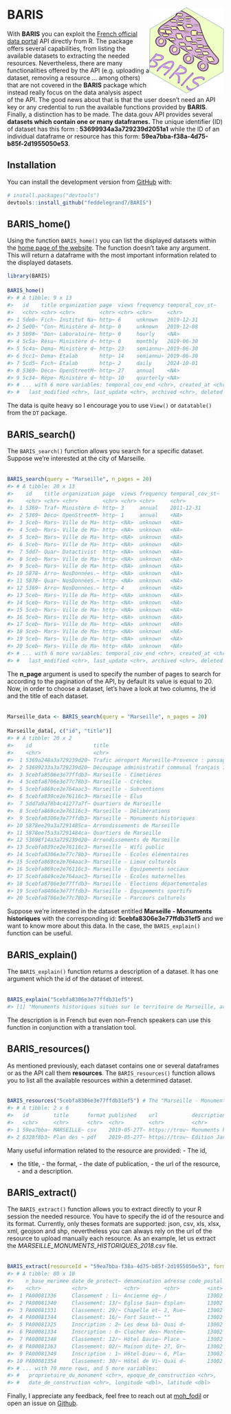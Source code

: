 
<!-- README.md is generated from README.Rmd. Please edit that file -->

# BARIS <a><img src='man/figures/hex.png' align="right" height="200" /></a>

<!-- badges: start -->

<!-- badges: end -->

With **BARIS** you can exploit the [French official data
portal](www.data.gouv.fr) API directly from R. The package offers
several capabilities, from listing the available datasets to extracting
the needed resources. Nevertheless, there are many functionalities
offered by the API (e.g. uploading a dataset, removing a resource …
among others) that are not covered in the **BARIS** package which
instead really focus on the data analysis aspect of the API. The good
news about that is that the user doesn’t need an API key or any
credential to run the available functions provided by **BARIS**.
Finally, a distinction has to be made. The data.gouv API provides
several **datasets which contain one or many dataframes.** The unique
identifier (ID) of dataset has this form : **53699934a3a729239d2051a1**
while the ID of an individual dataframe or resource has this form:
**59ea7bba-f38a-4d75-b85f-2d1955050e53**.

## Installation

You can install the development version from
[GitHub](https://github.com/) with:

``` r
# install.packages("devtools")
devtools::install_github("feddelegrand7/BARIS")
```

## BARIS\_home()

Using the function `BARIS_home()` you can list the displayed datasets
within the [home page of the website](www.data.gouv.fr). The function
doesn’t take any argument. This will return a dataframe with the most
important information related to the displayed datasets.

``` r
library(BARIS)

BARIS_home()
#> # A tibble: 9 x 13
#>   id    title organization page  views frequency temporal_cov_st~
#>   <chr> <chr> <chr>        <chr> <chr> <chr>     <chr>           
#> 1 5de8~ Fich~ Institut Na~ http~ 6     unknown   2019-12-31      
#> 2 5e00~ "Con~ Ministère d~ http~ 0     unknown   2019-12-08      
#> 3 5b98~ "Don~ Laboratoire~ http~ 0     hourly    <NA>            
#> 4 5c5a~ Résu~ Ministère d~ http~ 0     monthly   2019-06-30      
#> 5 5c4a~ Dema~ Ministère d~ http~ 23    semiannu~ 2019-06-30      
#> 6 5cc1~ Dema~ Etalab       http~ 14    semiannu~ 2019-06-30      
#> 7 5cd5~ Fich~ Etalab       http~ 2     daily     2024-10-01      
#> 8 5369~ Déco~ OpenStreetM~ http~ 27    annual    <NA>            
#> 9 5c34~ Répe~ Ministère d~ http~ 10    quarterly <NA>            
#> # ... with 6 more variables: temporal_cov_end <chr>, created_at <chr>,
#> #   last_modified <chr>, last_update <chr>, archived <chr>, deleted <chr>
```

The data is quite heavy so I encourage you to use `View()` or
`datatable()` from the `DT` package.

## BARIS\_search()

The `BARIS_search()` function allows you search for a specific dataset.
Suppose we’re interested at the city of Marseille.

``` r

BARIS_search(query = "Marseille", n_pages = 20)
#> # A tibble: 20 x 13
#>    id    title organization page  views frequency temporal_cov_st~
#>    <chr> <chr> <chr>        <chr> <chr> <chr>     <chr>           
#>  1 5369~ Traf~ Ministère d~ http~ 3     annual    2011-12-31      
#>  2 5369~ Déco~ OpenStreetM~ http~ 1     annual    <NA>            
#>  3 5ceb~ Mars~ Ville de Ma~ http~ <NA>  unknown   <NA>            
#>  4 5ceb~ Mars~ Ville de Ma~ http~ <NA>  unknown   <NA>            
#>  5 5ceb~ Mars~ Ville de Ma~ http~ <NA>  unknown   <NA>            
#>  6 5ceb~ Mars~ Ville de Ma~ http~ <NA>  unknown   <NA>            
#>  7 5dd7~ Quar~ Datactivist  http~ <NA>  unknown   <NA>            
#>  8 5ceb~ Mars~ Ville de Ma~ http~ <NA>  unknown   <NA>            
#>  9 5ceb~ Mars~ Ville de Ma~ http~ <NA>  unknown   <NA>            
#> 10 5878~ Arro~ NosDonnées.~ http~ <NA>  unknown   <NA>            
#> 11 5878~ Quar~ NosDonnées.~ http~ <NA>  unknown   <NA>            
#> 12 5369~ Arro~ NosDonnées.~ http~ 4     unknown   <NA>            
#> 13 5ceb~ Mars~ Ville de Ma~ http~ <NA>  unknown   <NA>            
#> 14 5ceb~ Mars~ Ville de Ma~ http~ <NA>  unknown   <NA>            
#> 15 5ceb~ Mars~ Ville de Ma~ http~ <NA>  unknown   <NA>            
#> 16 5ceb~ Mars~ Ville de Ma~ http~ <NA>  unknown   <NA>            
#> 17 5ceb~ Mars~ Ville de Ma~ http~ <NA>  unknown   <NA>            
#> 18 5ceb~ Mars~ Ville de Ma~ http~ <NA>  unknown   <NA>            
#> 19 5ceb~ Mars~ Ville de Ma~ http~ <NA>  unknown   <NA>            
#> 20 5ceb~ Mars~ Ville de Ma~ http~ <NA>  unknown   <NA>            
#> # ... with 6 more variables: temporal_cov_end <chr>, created_at <chr>,
#> #   last_modified <chr>, last_update <chr>, archived <chr>, deleted <chr>
```

The **n\_page** argument is used to specify the number of pages to
search for according to the pagination of the API, by default its value
is equal to 20. Now, in order to choose a dataset, let’s have a look at
two columns, the id and the title of each dataset.

``` r

Marseille_data <- BARIS_search(query = "Marseille", n_pages = 20)

Marseille_data[, c("id", "title")]
#> # A tibble: 20 x 2
#>    id                    title                                             
#>    <chr>                 <chr>                                             
#>  1 5369a248a3a729239d20~ Trafic aéroport Marseille-Provence : passagers et~
#>  2 53699233a3a729239d20~ Découpage administratif communal français issu d'~
#>  3 5cebfa8506e3e77ffdb3~ Marseille - Cimetières                            
#>  4 5cebfa8706e3e77c78b3~ Marseille - Crèches                               
#>  5 5cebfa869ce2e764aac3~ Marseille - Subventions                           
#>  6 5cebfa839ce2e76116c3~ Marseille - Élus                                  
#>  7 5dd7a9a78b4c41277a7f~ Quartiers de Marseille                            
#>  8 5cebfa869ce2e76116c3~ Marseille - Délibérations                         
#>  9 5cebfa8306e3e77ffdb3~ Marseille - Monuments historiques                 
#> 10 5878ee29a3a7291485ca~ Arrondissements de Marseille                      
#> 11 5878ee75a3a7291484ca~ Quartiers de Marseille                            
#> 12 53698f14a3a729239d20~ Arrondissements de Marseille                      
#> 13 5cebfa839ce2e76116c3~ Marseille - Wifi public                           
#> 14 5cebfa8306e3e77c78b3~ Marseille - Écoles élémentaires                   
#> 15 5cebfa869ce2e764aac3~ Marseille - Lieux culturels                       
#> 16 5cebfa869ce2e76116c3~ Marseille - Équipements sociaux                   
#> 17 5cebfa849ce2e764aac3~ Marseille - Écoles maternelles                    
#> 18 5cebfa8706e3e77ffdb3~ Marseille - Elections départementales             
#> 19 5cebfa8406e3e77ffdb3~ Marseille - Équipements sportifs                  
#> 20 5cebfa8706e3e77c78b3~ Marseille - Parcours culturels
```

Suppose we’re interested in the dataset entitled **Marseille - Monuments
historiques** with the corresponding id: **5cebfa8306e3e77ffdb31ef5**
and we want to know more about this data. In the case, the
`BARIS_explain()` function can be useful.

## BARIS\_explain()

The `BARIS_explain()` function returns a description of a dataset. It
has one argument which the id of the dataset of interest.

``` r

BARIS_explain("5cebfa8306e3e77ffdb31ef5")
#> [1] "Monuments historiques situés sur le territoire de Marseille, avec adresse, numéro de base Mérimée (base de données du Ministère de la Culture recensant les monuments historiques de toute la France) et points de géolocalisation"
```

The description is in French but even non-French speakers can use this
function in conjunction with a translation tool.

## BARIS\_resources()

As mentioned previously, each dataset contains one or several dataframes
or as the API call them **resources**. The `BARIS_resources()` function
allows you to list all the available resources within a determined
dataset.

``` r

BARIS_resources("5cebfa8306e3e77ffdb31ef5") # The "Marseille - Monuments historiques" id
#> # A tibble: 2 x 6
#>   id        title      format published    url           description       
#>   <chr>     <chr>      <chr>  <chr>        <chr>         <chr>             
#> 1 59ea7bba~ MARSEILLE~ csv    2019-05-27T~ https://trou~ Monuments histori~
#> 2 6328f8b3~ Plan des ~ pdf    2019-05-27T~ https://trou~ Edition Janvier 2~
```

Many useful information related to the resource are provided: - The id,
- the title, - the format, - the date of publication, - the url of the
resource, - and a description.

## BARIS\_extract()

The `BARIS_extract()` function allows you to extract directly to your R
session the needed resource. You have to specify the id of the resource
and its format. Currently, only theses formats are supported: json, csv,
xls, xlsx, xml, geojson and shp, nevertheless you can always rely on the
url of the resource to upload manually each resource. As an example, let
us extract the *MARSEILLE\_MONUMENTS\_HISTORIQUES\_2018.csv* file.

``` r

BARIS_extract(resourceId = "59ea7bba-f38a-4d75-b85f-2d1955050e53", format = "csv")
#> # A tibble: 80 x 10
#>    n_base_merimee date_de_protect~ denomination adresse code_postal
#>    <chr>          <chr>            <chr>        <chr>         <int>
#>  1 PA00081336     Classement : li~ Ancienne ég~ /             13002
#>  2 PA00081340     Classement: 13/~ Eglise Sain~ Esplan~       13002
#>  3 PA00081331     Classement: 29/~ Chapelle et~ 2, Rue~       13002
#>  4 PA00081344     Classement: 16/~ Fort Saint-~ ""            13002
#>  5 PA00081325     Inscription : 2~ Les deux bâ~ Quai d~       13002
#>  6 PA00081334     Inscription : 0~ Clocher des~ Montée~       13002
#>  7 PA00081348     Classement: 12/~ Hôtel Davie~ Place ~       13002
#>  8 PA00081363     Classement: 02/~ Maison dite~ 27, Gr~       13002
#>  9 PA00081349     Inscription : 1~ Hôtel-Dieu-~ 6, Pla~       13002
#> 10 PA00081354     Classement: 30/~ Hôtel de Vi~ Quai d~       13002
#> # ... with 70 more rows, and 5 more variables:
#> #   proprietaire_du_monument <chr>, epoque_de_construction <chr>,
#> #   date_de_construction <chr>, longitude <dbl>, latitude <dbl>
```

Finally, I appreciate any feedback, feel free to reach out at
[moh\_fodil](https://twitter.com/moh_fodil) or open an issue on
[Github](https://github.com/feddelegrand7/BARIS/issues).
